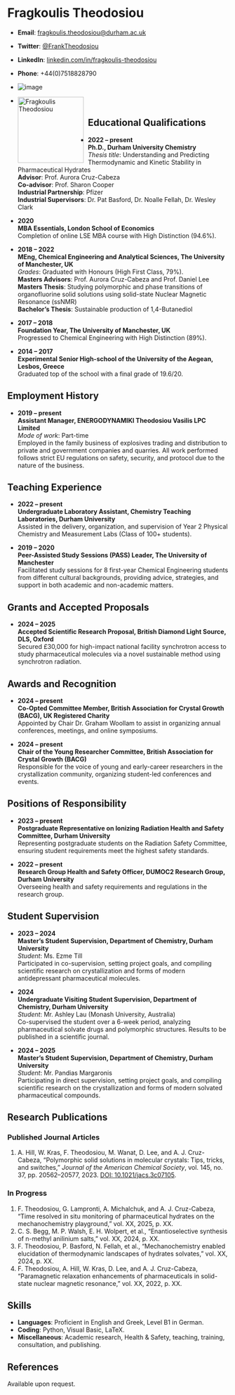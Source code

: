# Fragkoulis Theodosiou
- **Email**: [fragkoulis.theodosiou@durham.ac.uk](mailto:fragkoulis.theodosiou@durham.ac.uk)
- **Twitter**: [@FrankTheodosiou](https://twitter.com/FrankTheodosiou)
- **LinkedIn**: [linkedin.com/in/fragkoulis-theodosiou](http://www.linkedin.com/in/fragkoulis-theodosiou)
- **Phone**: +44(0)7518828790
- ![image](https://github.com/user-attachments/assets/99615e2f-4800-493b-8d53-e6589e375c42)

- <img src="https://github.com/user-attachments/assets/99615e2f-4800-493b-8d53-e6589e375c42" alt="Fragkoulis Theodosiou" style="width:150px; float:left; margin-right:10px;" />

## Educational Qualifications
- **2022 – present**  
  **Ph.D., Durham University Chemistry**  
  *Thesis title*: Understanding and Predicting Thermodynamic and Kinetic Stability in Pharmaceutical Hydrates  
  **Advisor**: Prof. Aurora Cruz-Cabeza  
  **Co-advisor**: Prof. Sharon Cooper  
  **Industrial Partnership**: Pfizer  
  **Industrial Supervisors**: Dr. Pat Basford, Dr. Noalle Fellah, Dr. Wesley Clark  

- **2020**  
  **MBA Essentials, London School of Economics**  
  Completion of online LSE MBA course with High Distinction (94.6%).

- **2018 – 2022**  
  **MEng, Chemical Engineering and Analytical Sciences, The University of Manchester, UK**  
  *Grades*: Graduated with Honours (High First Class, 79%).  
  **Masters Advisors**: Prof. Aurora Cruz-Cabeza and Prof. Daniel Lee  
  **Masters Thesis**: Studying polymorphic and phase transitions of organofluorine solid solutions using solid-state Nuclear Magnetic Resonance (ssNMR)  
  **Bachelor’s Thesis**: Sustainable production of 1,4-Butanediol  

- **2017 – 2018**  
  **Foundation Year, The University of Manchester, UK**  
  Progressed to Chemical Engineering with High Distinction (89%).

- **2014 – 2017**  
  **Experimental Senior High-school of the University of the Aegean, Lesbos, Greece**  
  Graduated top of the school with a final grade of 19.6/20.

## Employment History
- **2019 – present**  
  **Assistant Manager, ENERGODYNAMIKI Theodosiou Vasilis LPC Limited**  
  *Mode of work*: Part-time  
  Employed in the family business of explosives trading and distribution to private and government companies and quarries. All work performed follows strict EU regulations on safety, security, and protocol due to the nature of the business.

## Teaching Experience
- **2022 – present**  
  **Undergraduate Laboratory Assistant, Chemistry Teaching Laboratories, Durham University**  
  Assisted in the delivery, organization, and supervision of Year 2 Physical Chemistry and Measurement Labs (Class of 100+ students).

- **2019 – 2020**  
  **Peer-Assisted Study Sessions (PASS) Leader, The University of Manchester**  
  Facilitated study sessions for 8 first-year Chemical Engineering students from different cultural backgrounds, providing advice, strategies, and support in both academic and non-academic matters.

## Grants and Accepted Proposals
- **2024 – 2025**  
  **Accepted Scientific Research Proposal, British Diamond Light Source, DLS, Oxford**  
  Secured £30,000 for high-impact national facility synchrotron access to study pharmaceutical molecules via a novel sustainable method using synchrotron radiation.

## Awards and Recognition
- **2024 – present**  
  **Co-Opted Committee Member, British Association for Crystal Growth (BACG), UK Registered Charity**  
  Appointed by Chair Dr. Graham Woollam to assist in organizing annual conferences, meetings, and online symposiums.

- **2024 – present**  
  **Chair of the Young Researcher Committee, British Association for Crystal Growth (BACG)**  
  Responsible for the voice of young and early-career researchers in the crystallization community, organizing student-led conferences and events.

## Positions of Responsibility
- **2023 – present**  
  **Postgraduate Representative on Ionizing Radiation Health and Safety Committee, Durham University**  
  Representing postgraduate students on the Radiation Safety Committee, ensuring student requirements meet the highest safety standards.

- **2022 – present**  
  **Research Group Health and Safety Officer, DUMOC2 Research Group, Durham University**  
  Overseeing health and safety requirements and regulations in the research group.

## Student Supervision
- **2023 – 2024**  
  **Master’s Student Supervision, Department of Chemistry, Durham University**  
  *Student*: Ms. Ezme Till  
  Participated in co-supervision, setting project goals, and compiling scientific research on crystallization and forms of modern antidepressant pharmaceutical molecules.

- **2024**  
  **Undergraduate Visiting Student Supervision, Department of Chemistry, Durham University**  
  *Student*: Mr. Ashley Lau (Monash University, Australia)  
  Co-supervised the student over a 6-week period, analyzing pharmaceutical solvate drugs and polymorphic structures. Results to be published in a scientific journal.

- **2024 – 2025**  
  **Master’s Student Supervision, Department of Chemistry, Durham University**  
  *Student*: Mr. Pandias Margaronis  
  Participating in direct supervision, setting project goals, and compiling scientific research on the crystallization and forms of modern solvated pharmaceutical compounds.

## Research Publications
### Published Journal Articles
1. A. Hill, W. Kras, F. Theodosiou, M. Wanat, D. Lee, and A. J. Cruz-Cabeza, “Polymorphic solid solutions in molecular crystals: Tips, tricks, and switches,” *Journal of the American Chemical Society*, vol. 145, no. 37, pp. 20562–20577, 2023. [DOI: 10.1021/jacs.3c07105](https://doi.org/10.1021/jacs.3c07105).

### In Progress
1. F. Theodosiou, G. Lampronti, A. Michalchuk, and A. J. Cruz-Cabeza, “Time resolved in situ monitoring of pharmaceutical hydrates on the mechanochemistry playground,” vol. XX, 2025, p. XX.
2. C. S. Begg, M. P. Walsh, E. H. Wolpert, et al., “Enantioselective synthesis of n-methyl anilinium salts,” vol. XX, 2024, p. XX.
3. F. Theodosiou, P. Basford, N. Fellah, et al., “Mechanochemistry enabled elucidation of thermodynamic landscapes of hydrates solvates,” vol. XX, 2024, p. XX.
4. F. Theodosiou, A. Hill, W. Kras, D. Lee, and A. J. Cruz-Cabeza, “Paramagnetic relaxation enhancements of pharmaceuticals in solid-state nuclear magnetic resonance,” vol. XX, 2022, p. XX.

## Skills
- **Languages**: Proficient in English and Greek, Level B1 in German.
- **Coding**: Python, Visual Basic, LaTeX.
- **Miscellaneous**: Academic research, Health & Safety, teaching, training, consultation, and publishing.

## References
Available upon request.
